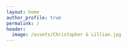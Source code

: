 ```yaml
---
layout: home
author_profile: true
permalink: /
header: 
  image: /assets/Christopher & Lillian.jpg
---
```

